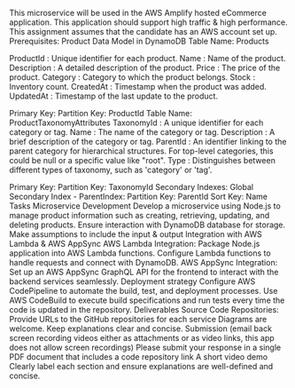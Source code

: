 This microservice will be used in the AWS Amplify hosted eCommerce application. This application should support high traffic & high performance. This assignment assumes that the candidate has an AWS account set up. Prerequisites: Product Data Model in DynamoDB Table Name: Products 

ProductId : Unique identifier for each product. 
Name : Name of the product. 
Description : A detailed description of the product. 
Price : The price of the product. 
Category : Category to which the product belongs. 
Stock : Inventory count. 
CreatedAt : Timestamp when the product was added. 
UpdatedAt : Timestamp of the last update to the product. 


Primary Key: Partition Key: ProductId Table Name: ProductTaxonomyAttributes 
TaxonomyId : A unique identifier for each category or tag. 
Name : The name of the category or tag. 
Description : A brief description of the category or tag. 
ParentId : An identifier linking to the parent category for hierarchical structures. For top-level categories, this could be null or a specific value like "root". 
Type : Distinguishes between different types of taxonomy, such as 'category' or 'tag'. 

Primary Key: Partition Key: TaxonomyId Secondary Indexes: Global Secondary Index - ParentIndex: Partition Key: ParentId Sort Key: Name Tasks Microservice Development Develop a microservice using Node.js to manage product information such as creating, retrieving, updating, and deleting products. Ensure interaction with DynamoDB database for storage. Make assumptions to include the input & output Integration with AWS Lambda & AWS AppSync AWS Lambda Integration: Package Node.js application into AWS Lambda functions. Configure Lambda functions to handle requests and connect with DynamoDB. AWS AppSync Integration: Set up an AWS AppSync GraphQL API for the frontend to interact with the backend services seamlessly. Deployment strategy Configure AWS CodePipeline to automate the build, test, and deployment processes. Use AWS CodeBuild to execute build specifications and run tests every time the code is updated in the repository. Deliverables Source Code Repositories: Provide URLs to the GitHub repositories for each service Diagrams are welcome. Keep explanations clear and concise. Submission (email back screen recording videos either as attachments or as video links, this app does not allow screen recordings) Please submit your response in a single PDF document that includes a code repository link A short video demo Clearly label each section and ensure explanations are well-defined and concise.